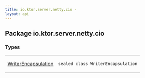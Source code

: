 ```yaml
---
title: io.ktor.server.netty.cio - 
layout: api
---
```




## Package io.ktor.server.netty.cio

### Types

<table class="api-docs-table">
<tbody>
<tr>
<td markdown="1">

<a href="-writer-encapsulation/index.html">WriterEncapsulation</a>


</td>
<td markdown="1">
<div class="signature"><code><span class="keyword">sealed</span> <span class="keyword">class </span><span class="identifier">WriterEncapsulation</span></code></div>

</td>
</tr>
</tbody>
</table>
